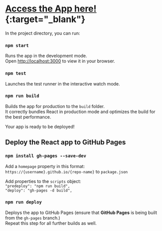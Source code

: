 # [Access the App here!](https://deepti-tri.github.io/listen-and-swipe/){:target="_blank"}

In the project directory, you can run:

### `npm start`
Runs the app in the development mode.\
Open [http://localhost:3000](http://localhost:3000) to view it in your browser.

### `npm test`
Launches the test runner in the interactive watch mode.

### `npm run build`
Builds the app for production to the `build` folder.\
It correctly bundles React in production mode and optimizes the build for the best performance.

Your app is ready to be deployed!

## Deploy the React app to GitHub Pages
### `npm install gh-pages --save-dev`
Add a `homepage` property in this format: `https://{username}.github.io/{repo-name}` to `package.json`

Add properties to the `scripts` object:\
`"predeploy": "npm run build",`\
`"deploy": "gh-pages -d build",`

### `npm run deploy`
Deploys the app to GitHub Pages (ensure that <b>GitHub Pages</b> is being built from the `gh-pages` branch.)\
Repeat this step for all further builds as well.
